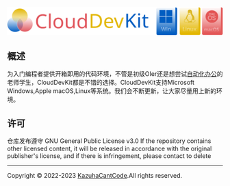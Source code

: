![CloudDevKit_logo_text_platforms](https://github.com/KazuhaCantCode/CloudDevKit/blob/main/images/CloudDevKit_logo_text_platforms.svg)
## 概述
为入门编程者提供开箱即用的代码环境，不管是初级OIer还是想尝试[自动化办公](https://github.com/KazuhaCantCode/AutoOfficeTools)的老师学生，CloudDevKit都是不错的选择。CloudDevKit支持Microsoft Windows,Apple macOS,Linux等系统。我们会不断更新，让大家尽量用上新的环境。
## 许可
仓库发布遵守 GNU General Public License v3.0 
If the repository contains other licensed content, it will be released in accordance with the original publisher's license, and if there is infringement, please contact to delete

***
Copyright © 2022-2023 [KazuhaCantCode](https://github.com/KazuhaCantCode).All rights reserved.

